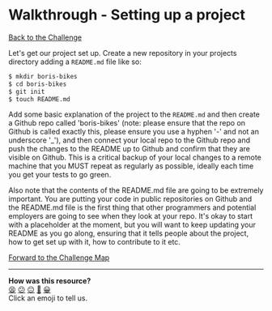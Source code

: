 # Walkthrough - Setting up a project

[Back to the Challenge](../1_setting_up_a_project.md)

Let's get our project set up.  Create a new repository in your projects directory adding a `README.md` file like so:

```sh
$ mkdir boris-bikes
$ cd boris-bikes
$ git init
$ touch README.md
```

Add some basic explanation of the project to the `README.md` and then create a Github repo called 'boris-bikes' (note: please ensure that the repo on Github is called exactly this, please ensure you use a hyphen '-' and not an underscore '_'), and then connect your local repo to the Github repo and push the changes to the README up to Github and confirm that they are visible on Github.  This is a critical backup of your local changes to a remote machine that you MUST repeat as regularly as possible, ideally each time you get your tests to go green.

Also note that the contents of the README.md file are going to be extremely important.  You are putting your code in public repositories on Github and the README.md file is the first thing that other programmers and potential employers are going to see when they look at your repo.  It's okay to start with a placeholder at the moment, but you will want to keep updating your README as you go along, ensuring that it tells people about the project, how to get set up with it, how to contribute to it etc.

[Forward to the Challenge Map](../0_challenge_map.md)

<!-- BEGIN GENERATED SECTION DO NOT EDIT -->

---

**How was this resource?**  
[😫](https://airtable.com/shrUJ3t7KLMqVRFKR?prefill_Repository=makersacademy/course&prefill_File=boris_bikes/walkthroughs/1.md&prefill_Sentiment=😫) [😕](https://airtable.com/shrUJ3t7KLMqVRFKR?prefill_Repository=makersacademy/course&prefill_File=boris_bikes/walkthroughs/1.md&prefill_Sentiment=😕) [😐](https://airtable.com/shrUJ3t7KLMqVRFKR?prefill_Repository=makersacademy/course&prefill_File=boris_bikes/walkthroughs/1.md&prefill_Sentiment=😐) [🙂](https://airtable.com/shrUJ3t7KLMqVRFKR?prefill_Repository=makersacademy/course&prefill_File=boris_bikes/walkthroughs/1.md&prefill_Sentiment=🙂) [😀](https://airtable.com/shrUJ3t7KLMqVRFKR?prefill_Repository=makersacademy/course&prefill_File=boris_bikes/walkthroughs/1.md&prefill_Sentiment=😀)  
Click an emoji to tell us.

<!-- END GENERATED SECTION DO NOT EDIT -->
